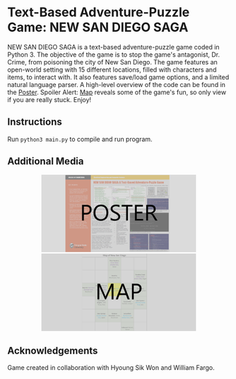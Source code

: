 # Text-Based Adventure-Puzzle Game: NEW SAN DIEGO SAGA

NEW SAN DIEGO SAGA is a text-based adventure-puzzle game coded in Python 3. The objective of the game is to stop the game's antagonist, Dr. Crime, from poisoning the city of New San Diego. The game features an open-world setting with 15 different locations, filled with characters and items, to interact with. It also features save/load game options, and a limited natural language parser. A high-level overview of the code can be found in the [Poster](extra/poster.pdf). Spoiler Alert: [Map](extra/map.png) reveals some of the game's fun, so only view if you are really stuck. Enjoy!

## Instructions
Run `python3 main.py` to compile and run program.

## Additional Media
<div align="center">
    <a href="extra/poster.pdf"><img src="extra/poster_s.png" width="350"></a>
    <a href="extra/map.png"><img src="extra/map_s.png" width="350"></a>
</div>

## Acknowledgements
Game created in collaboration with Hyoung Sik Won and William Fargo.

